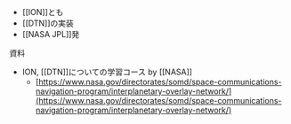 - [[ION]]とも
- [[DTN]]の実装
- [[NASA JPL]]発

資料
- ION, [[DTN]]についての学習コース by [[NASA]]
	- [https://www.nasa.gov/directorates/somd/space-communications-navigation-program/interplanetary-overlay-network/](https://www.nasa.gov/directorates/somd/space-communications-navigation-program/interplanetary-overlay-network/)
